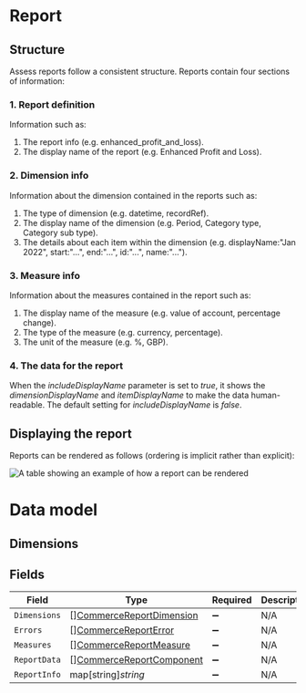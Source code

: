 # Report

## Structure

Assess reports follow a consistent structure. Reports contain four sections of information:

### 1. Report definition

Information such as:

  1. The report info (e.g. enhanced_profit_and_loss).
  2. The display name of the report (e.g. Enhanced Profit and Loss).
  
### 2. Dimension info

Information about the dimension contained in the reports such as:

  1. The type of dimension (e.g. datetime, recordRef).
  2. The display name of the dimension (e.g. Period, Category type, Category sub type).
  3. The details about each item within the dimension (e.g. displayName:"Jan 2022", start:"...", end:"...", id:"...", name:"...").

### 3. Measure info

Information about the measures contained in the report such as:

  1. The display name of the measure (e.g. value of account, percentage change).
  2. The type of the measure (e.g. currency, percentage).
  3. The unit of the measure (e.g. %, GBP).
  
### 4. The data for the report

When the *includeDisplayName* parameter is set to *true*, it shows the *dimensionDisplayName* and *itemDisplayName* to make the data human-readable. The default setting for *includeDisplayName* is *false*.


## Displaying the report

Reports can be rendered as follows (ordering is implicit rather than explicit):

![A table showing an example of how a report can be rendered](https://files.readme.io/1fa20ca-Report1.png)

# Data model

## Dimensions


## Fields

| Field                                                                       | Type                                                                        | Required                                                                    | Description                                                                 |
| --------------------------------------------------------------------------- | --------------------------------------------------------------------------- | --------------------------------------------------------------------------- | --------------------------------------------------------------------------- |
| `Dimensions`                                                                | [][CommerceReportDimension](../../models/shared/commercereportdimension.md) | :heavy_minus_sign:                                                          | N/A                                                                         |
| `Errors`                                                                    | [][CommerceReportError](../../models/shared/commercereporterror.md)         | :heavy_minus_sign:                                                          | N/A                                                                         |
| `Measures`                                                                  | [][CommerceReportMeasure](../../models/shared/commercereportmeasure.md)     | :heavy_minus_sign:                                                          | N/A                                                                         |
| `ReportData`                                                                | [][CommerceReportComponent](../../models/shared/commercereportcomponent.md) | :heavy_minus_sign:                                                          | N/A                                                                         |
| `ReportInfo`                                                                | map[string]*string*                                                         | :heavy_minus_sign:                                                          | N/A                                                                         |
